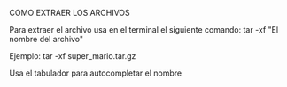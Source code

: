 COMO EXTRAER LOS ARCHIVOS

Para extraer el archivo usa en el terminal el siguiente comando: tar -xf "El nombre del archivo"

Ejemplo: tar -xf super_mario.tar.gz

Usa el tabulador para autocompletar el nombre

